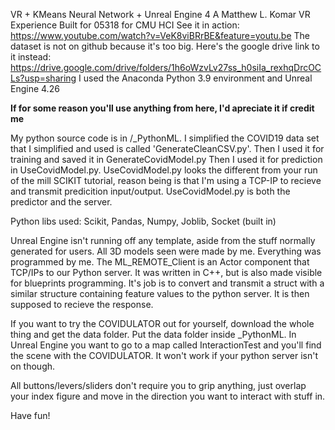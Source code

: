 VR + KMeans Neural Network + Unreal Engine 4
A Matthew L. Komar VR Experience
Built for 05318 for CMU HCI 
See it in action: https://www.youtube.com/watch?v=VeK8viBRrBE&feature=youtu.be
The dataset is not on github because it's too big. Here's the google drive link to it instead: https://drive.google.com/drive/folders/1h6oWzvLv27ss_h0siIa_rexhqDrcOCLs?usp=sharing
I used the Anaconda Python 3.9 environment and Unreal Engine 4.26

**********If for some reason you'll use anything from here, I'd apreciate it if credit me**********

My python source code is in /_PythonML.
I simplified the COVID19 data set that I simplified and used is called 'GenerateCleanCSV.py'. 
Then I used it for training and saved it in GenerateCovidModel.py
Then I used it for prediction in UseCovidModel.py. 
UseCovidModel.py looks the different from your run of the mill SCIKIT tutorial, reason being is that I'm using a TCP-IP to recieve and transmit predicition input/output. UseCovidModel.py is both the predictor and the server.

Python libs used: 
Scikit,
Pandas,
Numpy,
Joblib,
Socket (built in)



Unreal Engine isn't running off any template, aside from the stuff normally generated for users.
All 3D models seen were made by me. Everything was programmed by me. 
The ML_REMOTE_Client is an Actor component that TCP/IPs to our Python server. It was written in C++, but is also made visible for blueprints programming. 
It's job is to convert and transmit a struct with a similar structure containing feature values to the python server. It is then supposed to recieve the response. 

If you want to try the COVIDULATOR out for yourself, download the whole thing and get the data folder. Put the data folder inside _PythonML. 
In Unreal Engine you want to go to a map called InteractionTest and you'll find the scene with the COVIDULATOR. It won't work if your python server isn't on though. 

All buttons/levers/sliders don't require you to grip anything, just overlap your index figure and move in the direction you want to interact with stuff in.

Have fun! 
